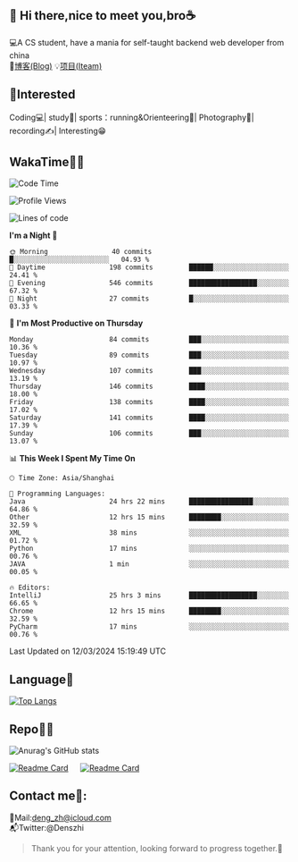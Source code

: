 👋 Hi there,nice to meet you,bro☕
---
💻A CS student, have a mania for self-taught backend web developer from china   
📌[博客(Blog)](https://github.com/HealUP/MyBlog)
💡[项目(Iteam)](https://healup.github.io/)

 <!-- waka-box start -->
 <!-- waka-box end -->
 
🧲**Interested**
--
Coding💻| study📖| sports：running&Orienteering🏃‍| Photography📸| recording✍️| Interesting😁

WakaTime👨‍💻
---
<!--START_SECTION:waka-->
![Code Time](http://img.shields.io/badge/Code%20Time-778%20hrs%2022%20mins-blue)

![Profile Views](http://img.shields.io/badge/Profile%20Views-8-blue)

![Lines of code](https://img.shields.io/badge/From%20Hello%20World%20I%27ve%20Written-205.0%20thousand%20lines%20of%20code-blue)

**I'm a Night 🦉** 

```text
🌞 Morning                40 commits          █░░░░░░░░░░░░░░░░░░░░░░░░   04.93 % 
🌆 Daytime                198 commits         ██████░░░░░░░░░░░░░░░░░░░   24.41 % 
🌃 Evening                546 commits         █████████████████░░░░░░░░   67.32 % 
🌙 Night                  27 commits          █░░░░░░░░░░░░░░░░░░░░░░░░   03.33 % 
```
📅 **I'm Most Productive on Thursday** 

```text
Monday                   84 commits          ███░░░░░░░░░░░░░░░░░░░░░░   10.36 % 
Tuesday                  89 commits          ███░░░░░░░░░░░░░░░░░░░░░░   10.97 % 
Wednesday                107 commits         ███░░░░░░░░░░░░░░░░░░░░░░   13.19 % 
Thursday                 146 commits         ████░░░░░░░░░░░░░░░░░░░░░   18.00 % 
Friday                   138 commits         ████░░░░░░░░░░░░░░░░░░░░░   17.02 % 
Saturday                 141 commits         ████░░░░░░░░░░░░░░░░░░░░░   17.39 % 
Sunday                   106 commits         ███░░░░░░░░░░░░░░░░░░░░░░   13.07 % 
```


📊 **This Week I Spent My Time On** 

```text
🕑︎ Time Zone: Asia/Shanghai

💬 Programming Languages: 
Java                     24 hrs 22 mins      ████████████████░░░░░░░░░   64.86 % 
Other                    12 hrs 15 mins      ████████░░░░░░░░░░░░░░░░░   32.59 % 
XML                      38 mins             ░░░░░░░░░░░░░░░░░░░░░░░░░   01.72 % 
Python                   17 mins             ░░░░░░░░░░░░░░░░░░░░░░░░░   00.76 % 
JAVA                     1 min               ░░░░░░░░░░░░░░░░░░░░░░░░░   00.05 % 

🔥 Editors: 
IntelliJ                 25 hrs 3 mins       █████████████████░░░░░░░░   66.65 % 
Chrome                   12 hrs 15 mins      ████████░░░░░░░░░░░░░░░░░   32.59 % 
PyCharm                  17 mins             ░░░░░░░░░░░░░░░░░░░░░░░░░   00.76 % 
```


 Last Updated on 12/03/2024 15:19:49 UTC
<!--END_SECTION:waka-->

Language🚀
---
[![Top Langs](https://github-readme-stats.vercel.app/api/top-langs/?username=HealUP&layout=compact&hide_border=true)](https://github.com/HealUP)

Repo🧑‍💻
---
![Anurag's GitHub stats](https://github-readme-stats.vercel.app/api?username=HealUP&count_private=true&show_icons=true&theme=gruvbox&hide_border=true) 

[![Readme Card](https://github-readme-stats.vercel.app/api/pin/?username=HealUP&repo=InternetEy&theme=transparent)](https://github.com/HealUP/InternetEy) &emsp;
[![Readme Card](https://github-readme-stats.vercel.app/api/pin/?username=HealUP&repo=CampusExperience&theme=transparent)](https://github.com/HealUP/CampusExperience)


Contact me📱:
---
📮Mail:deng_zh@icloud.com  
📬Twitter:@Denszhi  

> Thank you for your attention, looking forward to progress together.🎉
